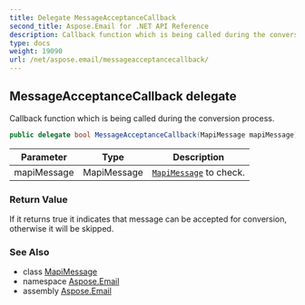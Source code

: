 ```yaml
---
title: Delegate MessageAcceptanceCallback
second_title: Aspose.Email for .NET API Reference
description: Callback function which is being called during the conversion process
type: docs
weight: 19090
url: /net/aspose.email/messageacceptancecallback/
---
```

## MessageAcceptanceCallback delegate

Callback function which is being called during the conversion process.

```csharp
public delegate bool MessageAcceptanceCallback(MapiMessage mapiMessage);
```

| Parameter | Type | Description |
| --- | --- | --- |
| mapiMessage | MapiMessage | [`MapiMessage`](../../aspose.email.mapi/mapimessage/) to check. |

### Return Value

If it returns true it indicates that message can be accepted for conversion, otherwise it will be skipped.

### See Also

* class [MapiMessage](../../aspose.email.mapi/mapimessage/)
* namespace [Aspose.Email](../../aspose.email/)
* assembly [Aspose.Email](../../)


